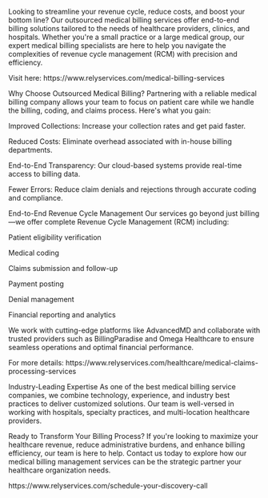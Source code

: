 <p>Looking to streamline your revenue cycle, reduce costs, and boost your bottom line? Our outsourced medical billing services offer end-to-end billing solutions tailored to the needs of healthcare providers, clinics, and hospitals. Whether you're a small practice or a large medical group, our expert medical billing specialists are here to help you navigate the complexities of revenue cycle management (RCM) with precision and efficiency.</p>

<p>Visit here: https://www.relyservices.com/medical-billing-services</p>

<p>Why Choose Outsourced Medical Billing? Partnering with a reliable medical billing company allows your team to focus on patient care while we handle the billing, coding, and claims process. Here's what you gain:</p>

<p>Improved Collections: Increase your collection rates and get paid faster.</p>

<p>Reduced Costs: Eliminate overhead associated with in-house billing departments.</p>

<p>End-to-End Transparency: Our cloud-based systems provide real-time access to billing data.</p>

<p>Fewer Errors: Reduce claim denials and rejections through accurate coding and compliance.</p>

<p>End-to-End Revenue Cycle Management Our services go beyond just billing&mdash;we offer complete Revenue Cycle Management (RCM) including:</p>

<p>Patient eligibility verification</p>

<p>Medical coding</p>

<p>Claims submission and follow-up</p>

<p>Payment posting</p>

<p>Denial management</p>

<p>Financial reporting and analytics</p>

<p>We work with cutting-edge platforms like AdvancedMD and collaborate with trusted providers such as BillingParadise and Omega Healthcare to ensure seamless operations and optimal financial performance.</p>

<p>For more details: https://www.relyservices.com/healthcare/medical-claims-processing-services</p>

<p>Industry-Leading Expertise As one of the best medical billing service companies, we combine technology, experience, and industry best practices to deliver customized solutions. Our team is well-versed in working with hospitals, specialty practices, and multi-location healthcare providers.</p>

<p>Ready to Transform Your Billing Process? If you're looking to maximize your healthcare revenue, reduce administrative burdens, and enhance billing efficiency, our team is here to help. Contact us today to explore how our medical billing management services can be the strategic partner your healthcare organization needs.</p>

<p>https://www.relyservices.com/schedule-your-discovery-call</p>
